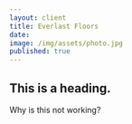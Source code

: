 ```yaml
---
layout: client
title: Everlast Floors
date: 
image: /img/assets/photo.jpg
published: true
---
```


## This is a heading. 

Why is this not working? 